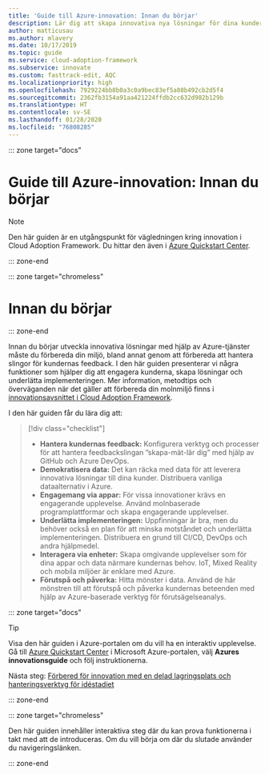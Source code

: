 ```yaml
---
title: 'Guide till Azure-innovation: Innan du börjar'
description: Lär dig att skapa innovativa nya lösningar för dina kunder med hjälp av Azure.
author: matticusau
ms.author: mlavery
ms.date: 10/17/2019
ms.topic: guide
ms.service: cloud-adoption-framework
ms.subservice: innovate
ms.custom: fasttrack-edit, AQC
ms.localizationpriority: high
ms.openlocfilehash: 7929224bb8b0a3c0a9bec83ef5a08b492cb2d5f4
ms.sourcegitcommit: 2362fb3154a91aa421224ffdb2cc632d982b129b
ms.translationtype: HT
ms.contentlocale: sv-SE
ms.lasthandoff: 01/28/2020
ms.locfileid: "76808285"
---
```

::: zone target="docs"

# <a name="azure-innovation-guide-before-you-start"></a>Guide till Azure-innovation: Innan du börjar

> [!NOTE]
> Den här guiden är en utgångspunkt för vägledningen kring innovation i Cloud Adoption Framework. Du hittar den även i [Azure Quickstart Center](https://portal.azure.com/?feature.quickstart=true#blade/Microsoft_Azure_Resources/QuickstartCenterBlade).

::: zone-end

::: zone target="chromeless"

# <a name="before-you-start"></a>Innan du börjar

::: zone-end

Innan du börjar utveckla innovativa lösningar med hjälp av Azure-tjänster måste du förbereda din miljö, bland annat genom att förbereda att hantera slingor för kundernas feedback. I den här guiden presenterar vi några funktioner som hjälper dig att engagera kunderna, skapa lösningar och underlätta implementeringen. Mer information, metodtips och överväganden när det gäller att förbereda din molnmiljö finns i [innovationsavsnittet i Cloud Adoption Framework](../index.md).

I den här guiden får du lära dig att:

> [!div class="checklist"]
>
> - **Hantera kundernas feedback:** Konfigurera verktyg och processer för att hantera feedbackslingan ”skapa-mät-lär dig” med hjälp av GitHub och Azure DevOps.
> - **Demokratisera data:** Det kan räcka med data för att leverera innovativa lösningar till dina kunder. Distribuera vanliga dataalternativ i Azure.
> - **Engagemang via appar:** För vissa innovationer krävs en engagerande upplevelse. Använd molnbaserade programplattformar och skapa engagerande upplevelser.
> - **Underlätta implementeringen:** Uppfinningar är bra, men du behöver också en plan för att minska motståndet och underlätta implementeringen. Distribuera en grund till CI/CD, DevOps och andra hjälpmedel.
> - **Interagera via enheter:** Skapa omgivande upplevelser som för dina appar och data närmare kundernas behov. IoT, Mixed Reality och mobila miljöer är enklare med Azure.
> - **Förutspå och påverka:** Hitta mönster i data. Använd de här mönstren till att förutspå och påverka kundernas beteenden med hjälp av Azure-baserade verktyg för förutsägelseanalys.

::: zone target="docs"

> [!TIP]
> Visa den här guiden i Azure-portalen om du vill ha en interaktiv upplevelse. Gå till [Azure Quickstart Center](https://portal.azure.com/?feature.quickstart=true#blade/Microsoft_Azure_Resources/QuickstartCenterBlade) i Microsoft Azure-portalen, välj **Azures innovationsguide** och följ instruktionerna.

Nästa steg: [Förbered för innovation med en delad lagringsplats och hanteringsverktyg för idéstadiet](./adoption.md)

::: zone-end

::: zone target="chromeless"

Den här guiden innehåller interaktiva steg där du kan prova funktionerna i takt med att de introduceras. Om du vill börja om där du slutade använder du navigeringslänken.

::: zone-end
